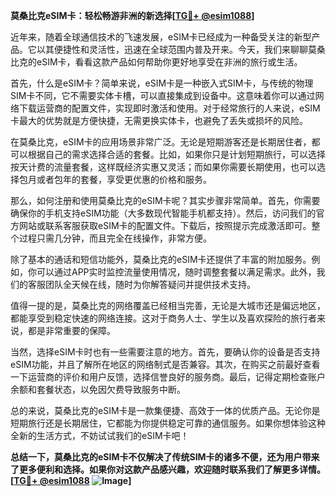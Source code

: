 **莫桑比克eSIM卡：轻松畅游非洲的新选择[[TG💪+ @esim1088](https://t.me/s/esim1088)]**

近年来，随着全球通信技术的飞速发展，eSIM卡已经成为一种备受关注的新型产品。它以其便捷性和灵活性，迅速在全球范围内普及开来。今天，我们来聊聊莫桑比克的eSIM卡，看看这款产品如何帮助你更好地享受在非洲的旅行或生活。

首先，什么是eSIM卡？简单来说，eSIM卡是一种嵌入式SIM卡，与传统的物理SIM卡不同，它不需要实体卡槽，可以直接集成到设备中。这意味着你可以通过网络下载运营商的配置文件，实现即时激活和使用。对于经常旅行的人来说，eSIM卡最大的优势就是方便快捷，无需更换实体卡，也避免了丢失或损坏的风险。

在莫桑比克，eSIM卡的应用场景非常广泛。无论是短期游客还是长期居住者，都可以根据自己的需求选择合适的套餐。比如，如果你只是计划短期旅行，可以选择按天计费的流量套餐，这样既经济实惠又灵活；而如果你需要长期使用，也可以选择包月或者包年的套餐，享受更优惠的价格和服务。

那么，如何注册和使用莫桑比克的eSIM卡呢？其实步骤非常简单。首先，你需要确保你的手机支持eSIM功能（大多数现代智能手机都支持）。然后，访问我们的官方网站或联系客服获取eSIM卡的配置文件。下载后，按照提示完成激活即可。整个过程只需几分钟，而且完全在线操作，非常方便。

除了基本的通话和短信功能外，莫桑比克的eSIM卡还提供了丰富的附加服务。例如，你可以通过APP实时监控流量使用情况，随时调整套餐以满足需求。此外，我们的客服团队全天候在线，随时为你解答疑问并提供技术支持。

值得一提的是，莫桑比克的网络覆盖已经相当完善，无论是大城市还是偏远地区，都能享受到稳定快速的网络连接。这对于商务人士、学生以及喜欢探险的旅行者来说，都是非常重要的保障。

当然，选择eSIM卡时也有一些需要注意的地方。首先，要确认你的设备是否支持eSIM功能，并且了解所在地区的网络制式是否兼容。其次，在购买之前最好查看一下运营商的评价和用户反馈，选择信誉良好的服务商。最后，记得定期检查账户余额和套餐状态，以免因欠费导致服务中断。

总的来说，莫桑比克的eSIM卡是一款集便捷、高效于一体的优质产品。无论你是短期旅行还是长期居住，它都能为你提供稳定可靠的通信服务。如果你想体验这种全新的生活方式，不妨试试我们的eSIM卡吧！

**总结一下，莫桑比克的eSIM卡不仅解决了传统SIM卡的诸多不便，还为用户带来了更多便利和选择。如果你对这款产品感兴趣，欢迎随时联系我们了解更多详情。[[TG💪+ @esim1088](https://t.me/s/esim1088) ![Image](https://i.postimg.cc/4NQfJmqS/Snipaste-2025-05-13-00-14-12.png)]**